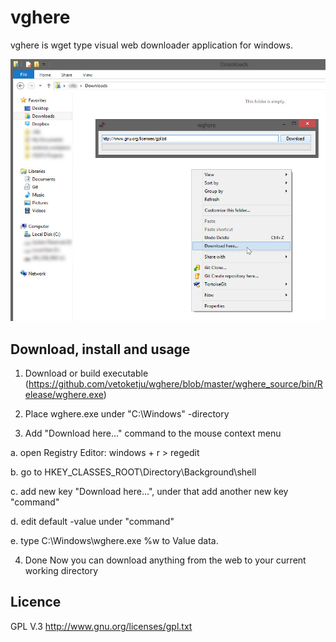 vghere
======

vghere is wget type visual web downloader application for windows.

![Screenshot](/wghere_screenshot.jpg "Screenshot")


Download, install and usage
-------
1. Download or build executable (https://github.com/vetoketju/wghere/blob/master/wghere_source/bin/Release/wghere.exe)

2. Place wghere.exe under "C:\Windows" -directory

3. Add "Download here..." command to the mouse context menu

 a. open Registry Editor: windows + r > regedit

 b. go to HKEY_CLASSES_ROOT\Directory\Background\shell

 c. add new key "Download here...", under that add another new key "command"

 d. edit default -value under "command"

 e. type C:\Windows\wghere.exe %w to Value data.

4. Done
Now you can download anything from the web to your current working directory


Licence
-------
GPL V.3 http://www.gnu.org/licenses/gpl.txt
